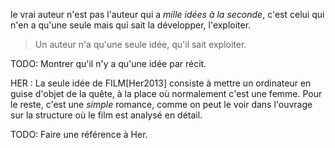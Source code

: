 <!-- Page: #340 Des idées mais pas trop -->

le vrai auteur n'est pas l'auteur qui a *mille idées à la seconde*, c'est celui qui n'en a qu'une seule mais qui sait la développer, l'exploiter.

> Un auteur n'a qu'une seule idée, qu'il sait exploiter.

<adminonly>
  TODO: Montrer qu'il n'y a qu'une idée par récit.
</adminonly>

HER
: La seule idée de FILM[Her2013] consiste à mettre un ordinateur en guise d'objet de la quête, à la place où normalement c'est une femme. Pour le reste, c'est une *simple* romance, comme on peut le voir dans l'ouvrage sur la structure où le film est analysé en détail.

<adminonly>
  TODO: Faire une référence à Her.
</adminonly>
